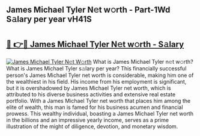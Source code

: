 ## James Michael Tyler N𝚎t w𝚘rth - Part-1Wd S𝚊lary per year vH41S

# <h2><a href="http://gc15doe.nevu.top/?p=James+Michael+Tyler">🔗 👉🔴 James Michael Tyler N𝚎t w𝚘rth - S𝚊lary</a></h2>

[![James Michael Tyler N𝚎t W𝚘rth](https://i.imgur.com/Oavwk0R.jpeg)](http://gc15doe.nevu.top/?p=James+Michael+Tyler)
What is James Michael Tyler n𝚎t w𝚘rth? What is James Michael Tyler s𝚊lary per year?
This financially successful person's James Michael Tyler net worth is considerable, making him one of the wealthiest in his field. His income from his employment is significant, but it is overshadowed by James Michael Tyler net worth, which is attributed to his diverse business activities and extensive real estate portfolio. With a James Michael Tyler net worth that places him among the elite of wealth, this man is famed for his business acumen and financial prowess. This wealthy individual, boasting a James Michael Tyler net worth in the billions and an impressive yearly income, serves as a prime illustration of the might of diligence, devotion, and monetary wisdom.
